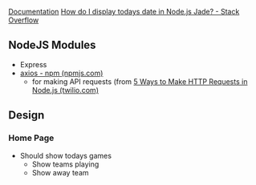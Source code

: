 [Documentation](https://gitlab.com/dword4/nhlapi/-/blob/master/new-api.md)
[How do I display todays date in Node.js Jade? - Stack Overflow](https://stackoverflow.com/questions/12419396/how-do-i-display-todays-date-in-node-js-jade)
## NodeJS Modules
- Express
- [axios - npm (npmjs.com)](https://www.npmjs.com/package/axios)
	- for making API requests (from [5 Ways to Make HTTP Requests in Node.js (twilio.com)](https://www.twilio.com/blog/http-requests-in-node-js-html)





## Design
### Home Page
- Should show todays games
	- Show teams playing
	- Show away team